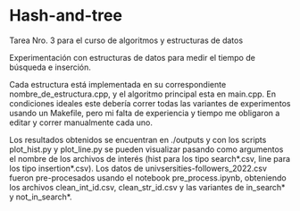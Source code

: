 # Hash-and-tree
Tarea Nro. 3 para el curso de algoritmos y estructuras de datos

Experimentación con estructuras de datos para medir el tiempo de búsqueda e inserción.

Cada estructura está implementada en su correspondiente nombre_de_estructura.cpp, y el algoritmo principal esta en main.cpp.
En condiciones ideales este debería correr todas las variantes de experimentos usando un Makefile, pero mi falta de experiencia y tiempo me obligaron a editar y correr manualmente cada uno.

Los resultados obtenidos se encuentran en ./outputs y con los scripts plot_hist.py y plot_line.py se pueden visualizar pasando como argumentos el nombre de los archivos de interés (hist para los tipo search*.csv, line para los tipo insertion*.csv).
Los datos de univsersities-followers_2022.csv fueron pre-procesados usando el notebook pre_process.ipynb, obteniendo los archivos clean_int_id.csv, clean_str_id.csv y las variantes de in_search* y not_in_search*.
